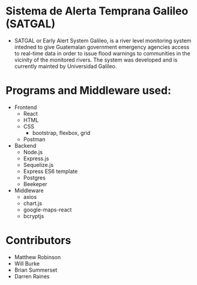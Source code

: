 # Sistema de Alerta Temprana Galileo (SATGAL)
- SATGAL or Early Alert System Galileo, is a river level monitoring system intedned to give Guatemalan government emergency agencies access to real-time data in order to issue flood warnings to communities in the vicinity of the monitored rivers. The system was developed and is currently mainted by Universidad Galileo.

# Programs and Middleware used:
- Frontend
    - React
    - HTML
    - CSS
        - bootstrap, flexbox, grid
    - Postman
- Backend
    - Node.js
    - Express.js
    - Sequelize.js
    - Express ES6 template
    - Postgres
    - Beekeper
- Middleware
    - axios
    - chart.js
    - google-maps-react
    - bcryptjs

# Contributors 
- Matthew Robinson
- Will Burke
- Brian Summerset
- Darren Raines

